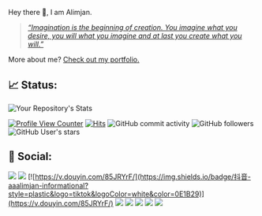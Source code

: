 Hey there 👋,  I am Alimjan.

>  *[“Imagination is the beginning of creation. You imagine what you desire, you will what you imagine and at last you create what you will.”](https://aaalimjan.github.io/)* 

More about me? [Check out my portfolio.](https://aaalimjan.github.io/about/)

## &#x1f4c8; Status:
![Your Repository's Stats](https://github-readme-stats.vercel.app/api?username=AAAlimjan&show_icons=true)

[![Profile View Counter](https://komarev.com/ghpvc/?username=aaalimjan)](https://github.com/AAAlimjan)
[![Hits](https://hitcounter.pythonanywhere.com/count/tag.svg?url=https://aaalimjan.github.io/Python)](https://aaalimjan.github.io/)
![GitHub commit activity](https://img.shields.io/github/commit-activity/m/aaalimjan/aaalimjan.github.io?style=social)
![GitHub followers](https://img.shields.io/github/followers/aaalimjan?style=social)
![GitHub User's stars](https://img.shields.io/github/stars/aaalimjan?style=social)

## &#127867; Social:
[![](https://img.shields.io/badge/email-ALIMJAN-informational?style=plastic&logo=Gmail&logoColor=white&color=0277BD)](mailto:alimjanabla@hotmail.com)
[![](https://img.shields.io/badge/Personal-ReadingList-informational?style=plastic&logo=github&logoColor=white&color=34FF8B)](https://aaalimjan.github.io/Reading-List/)
[![https://v.douyin.com/85JRYrF/](https://img.shields.io/badge/抖音-aaalimjan-informational?style=plastic&logo=tiktok&logoColor=white&color=0E1B29)](https://v.douyin.com/85JRYrF/)
[![](https://img.shields.io/badge/音乐-网易云-informational?style=plastic&logo=applemusic&logoColor=white&color=E53935)](https://music.163.com/#/user/home?id=126994034)
[![](https://img.shields.io/badge/哔哩哔哩-B站-informational?style=flat&logo=youtube&logoColor=white&color=F48FB1)]([aaalimjan的个人空间_哔哩哔哩_Bilibili](https://space.bilibili.com/281592076))
[![](https://img.shields.io/badge/Personal-Blog-informational?style=plastic&logo=blogger&logoColor=white&color=00897B)](https://aaalimjan.github.io/)
[![](https://img.shields.io/badge/Personal-MOOC-informational?style=plastic&logo=github&logoColor=white&color=F44336)](https://aaalimjan.github.io/MOOC/)
[![](https://img.shields.io/badge/微博-@aaalimjan-informational?style=plastic&logo=微博&logoColor=red&color=FFA600)](https://weibo.com/2big2know)
